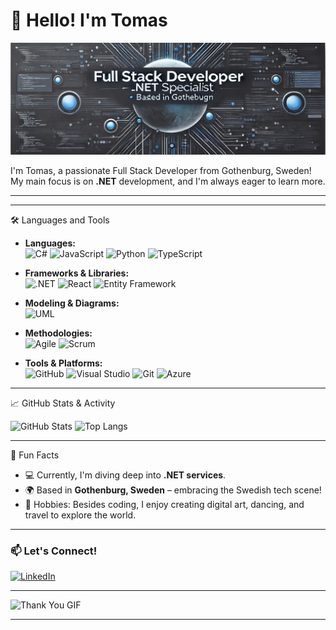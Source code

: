 # 👋 Hello! I'm Tomas

![Profile Banner](https://raw.githubusercontent.com/TomasSteifo/TomasSteifo/refs/heads/main/Screenshot%202024-11-11%20at%2013.17.24.png)

I'm Tomas, a passionate Full Stack Developer from Gothenburg, Sweden! My main focus is on **.NET** development, and I'm always eager to learn more.

--- 


---
 🛠️ Languages and Tools

- **Languages:**  
  ![C#](https://img.icons8.com/color/48/000000/c-sharp-logo.png)
  ![JavaScript](https://img.icons8.com/color/48/000000/javascript.png)
  ![Python](https://img.icons8.com/color/48/000000/python.png)
  ![TypeScript](https://img.icons8.com/color/48/000000/typescript.png)
  
- **Frameworks & Libraries:**  
  ![.NET](https://img.icons8.com/color/48/000000/net-framework.png)
   ![React](https://img.icons8.com/color/48/000000/react-native.png)
  ![Entity Framework](https://img.icons8.com/color/48/000000/entity-framework.png)

- **Modeling & Diagrams:**  
  ![UML](https://img.icons8.com/ios-filled/50/000000/uml-diagram.png)

- **Methodologies:**  
  ![Agile](https://img.icons8.com/color/48/000000/sprint-iteration.png)
   ![Scrum](https://img.icons8.com/color/48/000000/scrum.png)

- **Tools & Platforms:**  
  ![GitHub](https://img.icons8.com/fluent/48/000000/github.png)
  ![Visual Studio](https://img.icons8.com/color/48/visual-studio--v1.png)
    ![Git](https://img.icons8.com/color/48/000000/git.png)
    ![Azure](https://img.icons8.com/color/48/000000/azure-1.png)


---

📈 GitHub Stats & Activity

![GitHub Stats](https://github-readme-stats.vercel.app/api?username=TomasSteifo&show_icons=true&theme=radical)
![Top Langs](https://github-readme-stats.vercel.app/api/top-langs/?username=TomasSteifo&layout=compact&theme=radical)


---

🎉 Fun Facts

- 💻 Currently, I'm diving deep into **.NET services**.
- 🌍 Based in **Gothenburg, Sweden** – embracing the Swedish tech scene!
- 🎨 Hobbies: Besides coding, I enjoy creating digital art, dancing, and travel to explore the world.

---

### 📫 Let's Connect!

[![LinkedIn](https://img.icons8.com/color/48/000000/linkedin.png)](https://www.linkedin.com/in/tomassteifo/)


---

![Thank You GIF](https://media.giphy.com/media/dzaUX7CAG0Ihi/giphy.gif) <!-- Replace with any other animated GIF you like -->

---

